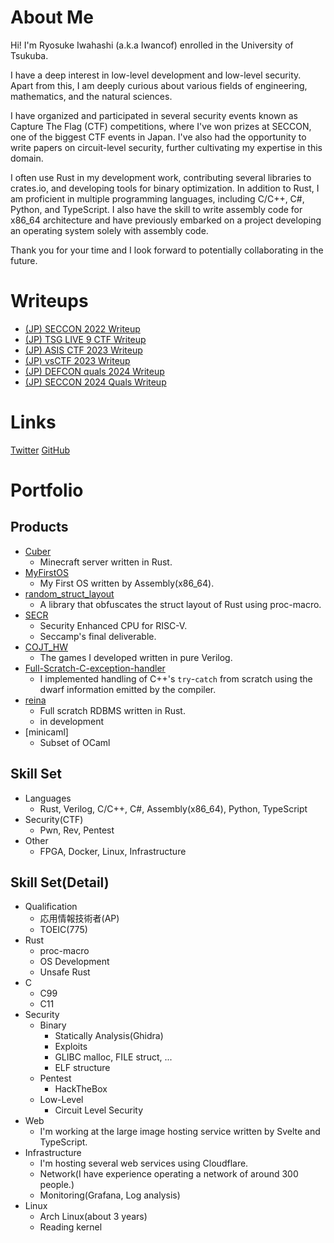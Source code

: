 # About Me

Hi! I'm Ryosuke Iwahashi (a.k.a Iwancof) enrolled in the University of Tsukuba.

I have a deep interest in low-level development and low-level security. Apart from this, I am deeply curious about various fields of engineering, mathematics, and the natural sciences.

I have organized and participated in several security events known as Capture The Flag (CTF) competitions, where I've won prizes at SECCON, one of the biggest CTF events in Japan. I've also had the opportunity to write papers on circuit-level security, further cultivating my expertise in this domain.

I often use Rust in my development work, contributing several libraries to crates.io, and developing tools for binary optimization.
In addition to Rust, I am proficient in multiple programming languages, including C/C++, C#, Python, and TypeScript. I also have the skill to write assembly code for x86_64 architecture and have previously embarked on a project developing an operating system solely with assembly code.

Thank you for your time and I look forward to potentially collaborating in the future.

# Writeups

- [(JP) SECCON 2022 Writeup](/writeups/SECCON.md)
- [(JP) TSG LIVE 9 CTF Writeup](/writeups/TSG_LIVE_9.md)
- [(JP) ASIS CTF 2023 Writeup](/writeups/ASIS_CTF_2023.md)
- [(JP) vsCTF 2023 Writeup](/writeups/vsCTF2023.md)
- [(JP) DEFCON quals 2024 Writeup](/writeups/DEFCON-quals-2024.md)
- [(JP) SECCON 2024 Quals Writeup](/writeups/SECCON-quals-2024.md)

# Links

[Twitter](https://twitter.com/Iwancof_ptr)
[GitHub](https://github.com/Iwancof)

# Portfolio

## Products
- [Cuber](https://github.com/Iwancof/cuber)
    - Minecraft server written in Rust.
- [MyFirstOS](https://github.com/Iwancof/MyFirstOS)
    - My First OS written by Assembly(x86_64).
- [random_struct_layout](https://github.com/Iwancof/random_struct_layout)
    - A library that obfuscates the struct layout of Rust using proc-macro.
- [SECR](https://github.com/Iwancof/SECR)
    - Security Enhanced CPU for RISC-V.
    - Seccamp's final deliverable.
- [COJT_HW](https://github.com/Iwancof/COJT_HW)
    - The games I developed written in pure Verilog.
- [Full-Scratch-C-exception-handler](https://github.com/Iwancof/Full-scratch-C-exception-handler)
    - I implemented handling of C++'s `try`-`catch` from scratch using the dwarf information emitted by the compiler.
- [reina](https://github.com/Iwancof/reina)
    - Full scratch RDBMS written in Rust.
    - in development
- [minicaml]
    - Subset of OCaml

## Skill Set
- Languages
    - Rust, Verilog, C/C++, C#, Assembly(x86_64), Python, TypeScript
- Security(CTF)
    - Pwn, Rev, Pentest
- Other
    - FPGA, Docker, Linux, Infrastructure

## Skill Set(Detail)
- Qualification
    - 応用情報技術者(AP)
    - TOEIC(775)
- Rust
    - proc-macro
    - OS Development
    - Unsafe Rust
- C
    - C99
    - C11
- Security
    - Binary
        - Statically Analysis(Ghidra)
        - Exploits
        - GLIBC malloc, FILE struct, ...
        - ELF structure
    - Pentest
        - HackTheBox
    - Low-Level
        - Circuit Level Security
- Web
    - I'm working at the large image hosting service written by Svelte and TypeScript.
- Infrastructure
    - I'm hosting several web services using Cloudflare.
    - Network(I have experience operating a network of around 300 people.)
    - Monitoring(Grafana, Log analysis)
- Linux
    - Arch Linux(about 3 years)
    - Reading kernel

